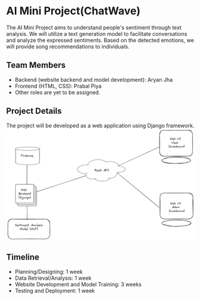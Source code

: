 # AI Mini Project(ChatWave)

The AI Mini Project aims to understand people's sentiment through text analysis. We will utilize a text generation model to facilitate conversations and analyze the expressed sentiments. Based on the detected emotions, we will provide song recommendations to individuals.

## Team Members

- Backend (website backend and model development): Aryan Jha
- Frontend (HTML, CSS): Prabal Piya
- Other roles are yet to be assigned.

## Project Details

The project will be developed as a web application using Django framework.
![system architecture](https://github.com/Nepal-College-of-Information-Technology/ai-mini-project-envisionx/blob/master/diagrams/architecture.png)

## Timeline

- Planning/Designing: 1 week
- Data Retrieval/Analysis: 1 week
- Website Development and Model Training: 3 weeks
- Testing and Deployment: 1 week
